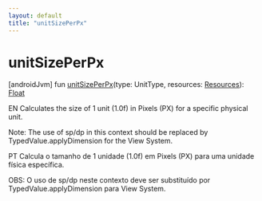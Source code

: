 ```yaml
---
layout: default
title: "unitSizePerPx"
---
```


# unitSizePerPx

[androidJvm]
fun [unitSizePerPx](unit-size-per-px.md)(type: UnitType, resources: [Resources](https://developer.android.com/reference/kotlin/android/content/res/Resources.html)): [Float](https://kotlinlang.org/api/core/kotlin-stdlib/kotlin/-float/index.html)

EN Calculates the size of 1 unit (1.0f) in Pixels (PX) for a specific physical unit.

Note: The use of sp/dp in this context should be replaced by TypedValue.applyDimension for the View System.

PT Calcula o tamanho de 1 unidade (1.0f) em Pixels (PX) para uma unidade física específica.

OBS: O uso de sp/dp neste contexto deve ser substituído por TypedValue.applyDimension para View System.